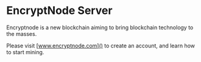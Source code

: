 # EncryptNode Server
Encryptnode is a new blockchain aiming to bring blockchain technology to the masses.

Please visit [www.encryptnode.com]() to create an account, and learn how to start mining.

